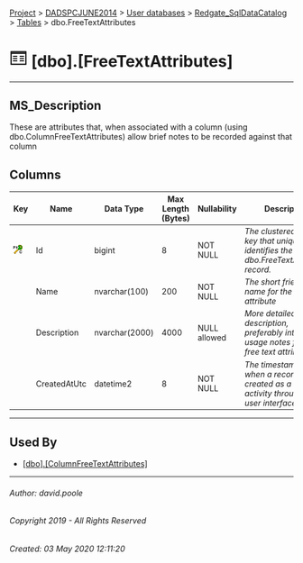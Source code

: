 #### 

[Project](../../../../readme.md) > [DADSPCJUNE2014](../../../readme.md) > [User databases](../../readme.md) > [Redgate_SqlDataCatalog](../readme.md) > [Tables](Tables.md) > dbo.FreeTextAttributes

# ![Tables](../../../../Images/Table32.png) [dbo].[FreeTextAttributes]

---

## <a name="#description"></a>MS_Description

These are attributes that, when associated with a column (using dbo.ColumnFreeTextAttributes) allow brief notes to be recorded against that column

## <a name="#columns"></a>Columns

| Key | Name | Data Type | Max Length (Bytes) | Nullability | Description |
|---|---|---|---|---|---|
| [![Cluster Primary Key PK_FreeTextAttributes: Id](../../../../Images/pkcluster.png)](#indexes) | Id | bigint | 8 | NOT NULL | _The clustered primary key that uniquely identifies the dbo.FreeTextAttributes record._ |
|  | Name | nvarchar(100) | 200 | NOT NULL | _The short friendly name for the free text attribute_ |
|  | Description | nvarchar(2000) | 4000 | NULL allowed | _More detailed description, preferably intended usage notes for the free text attribute_ |
|  | CreatedAtUtc | datetime2 | 8 | NOT NULL | _The timestamp for when a record was created as a result of activity through the user interface_ |


---

## <a name="#usedby"></a>Used By

* [[dbo].[ColumnFreeTextAttributes]](ColumnFreeTextAttributes.md)


---

###### Author:  david.poole

###### Copyright 2019 - All Rights Reserved

###### Created: 03 May 2020 12:11:20

